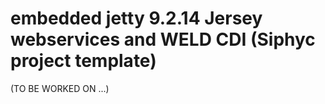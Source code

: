 embedded jetty 9.2.14 Jersey webservices and WELD CDI (Siphyc project template)
=========================
(TO BE WORKED ON ...)

